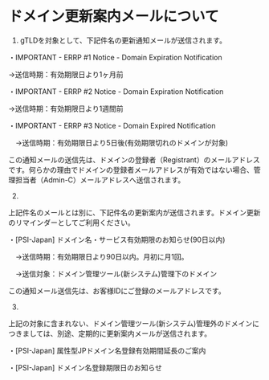# ドメイン更新案内メールについて

1. gTLDを対象として、下記件名の更新通知メールが送信されます。

・IMPORTANT - ERRP #1 Notice - Domain Expiration Notification

  →送信時期：有効期限日より1ヶ月前

・IMPORTANT - ERRP #2 Notice - Domain Expiration Notification

  →送信時期：有効期限日より1週間前

・IMPORTANT - ERRP #3 Notice - Domain Expired Notification

　→送信時期：有効期限日より5日後(有効期限切れのドメインが対象)

この通知メールの送信先は、ドメインの登録者（Registrant）のメールアドレスです。何らかの理由でドメインの登録者メールアドレスが有効ではない場合、管理担当者（Admin-C）メールアドレスへ送信されます。

2.

上記件名のメールとは別に、下記件名の更新案内が送信されます。ドメイン更新のリマインダーとしてご利用ください。

・[PSI-Japan] ドメイン名・サービス有効期限のお知らせ(90日以内)

　→送信時期：有効期限日より90日以内。月初に月1回。

　→送信対象：ドメイン管理ツール(新システム)管理下のドメイン

この通知メール送信先は、お客様IDにご登録のメールアドレスです。

3.

上記の対象に含まれない、ドメイン管理ツール(新システム)管理外のドメインにつきましては、別途、定期的に更新案内メールが送信されます。

・[PSI-Japan] 属性型JPドメイン名登録有効期間延長のご案内

・[PSI-Japan] ドメイン名登録期限日のお知らせ
